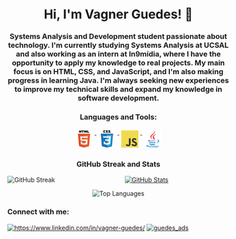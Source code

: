 <h1 align="center">Hi, I'm Vagner Guedes! 👋</h1>

<h3 align="center">Systems Analysis and Development student passionate about technology. I'm currently studying Systems Analysis at UCSAL and also working as an intern at In9mídia, where I have the opportunity to apply my knowledge to real projects. My main focus is on HTML, CSS, and JavaScript, and I'm also making progress in learning Java. I'm always seeking new experiences to improve my technical skills and expand my knowledge in software development.</h3>


<div align="center">
  <h3>Languages and Tools:</h3>
  <p>
    <a href="https://www.w3.org/html/" target="_blank" rel="noopener noreferrer">
      <img src="https://raw.githubusercontent.com/devicons/devicon/master/icons/html5/html5-original-wordmark.svg" alt="HTML5" height="40" width="40" style="vertical-align:top; margin:4px">
    </a>
    <a href="https://www.w3schools.com/css/" target="_blank" rel="noopener noreferrer">
      <img src="https://raw.githubusercontent.com/devicons/devicon/master/icons/css3/css3-original-wordmark.svg" alt="CSS3" height="40" width="40" style="vertical-align:top; margin:4px">
    </a>
    <a href="https://www.javascript.com/" target="_blank" rel="noopener noreferrer">
      <img src="https://raw.githubusercontent.com/devicons/devicon/master/icons/javascript/javascript-original.svg" alt="JavaScript" height="40" width="40" style="vertical-align:top; margin:4px">
    </a>
    <a href="https://www.java.com" target="_blank" rel="noopener noreferrer">
      <img src="https://raw.githubusercontent.com/devicons/devicon/master/icons/java/java-original.svg" alt="Java" height="40" width="40" style="vertical-align:top; margin:4px">
    </a>
  </p>
</div>

<div align="center">
  <h3>GitHub Streak and Stats</h3>
  <p>
    <a href="https://github.com/anuraghazra/github-readme-stats">
      <img src="http://github-readme-streak-stats.herokuapp.com?user=Vagner-Guedes&theme=transparent" alt="GitHub Streak" style="float: left; margin-right: 20px;" />
    </a>
    <a href="https://github.com/anuraghazra/github-readme-stats">
      <img src="https://github-readme-stats.vercel.app/api?username=Vagner-Guedes&show_icons=true&theme=dark" alt="GitHub Stats" />
    </a>
  </p>
</div>
<div align="center">
  <p><img src="https://github-readme-stats.vercel.app/api/top-langs/?username=Vagner-Guedes&layout=compact&theme=dark" alt="Top Languages"></p>
</div>

<h3 align="left">Connect with me:</h3>
<p align="left">
  <a href="https://linkedin.com/in/https://www.linkedin.com/in/vagner-guedes/" target="blank"><img align="center" src="https://raw.githubusercontent.com/rahuldkjain/github-profile-readme-generator/master/src/images/icons/Social/linked-in-alt.svg" alt="https://www.linkedin.com/in/vagner-guedes/" height="30" width="40" /></a>
  <a href="https://instagram.com/guedes_ads" target="blank"><img align="center" src="https://raw.githubusercontent.com/rahuldkjain/github-profile-readme-generator/master/src/images/icons/Social/instagram.svg" alt="guedes_ads" height="30" width="40" /></a>
</p>
